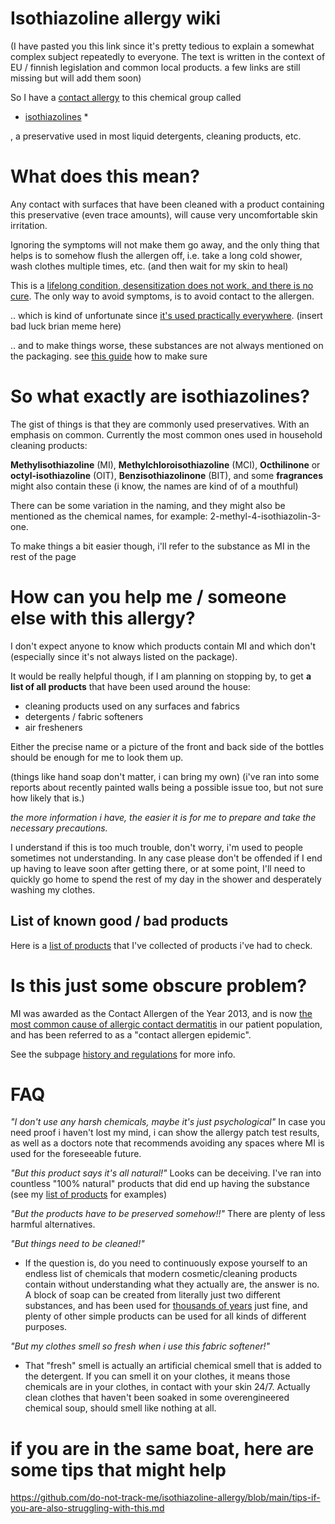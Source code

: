 # Isothiazoline allergy wiki

(I have pasted you this link since it's pretty tedious to explain a somewhat complex subject repeatedly to everyone. The text is written in the context of EU / finnish legislation and common local products.  a few links are still missing but will add them soon)

So I have a [contact allergy](https://echa.europa.eu/hot-topics/skin-sensitising-chemicals) to this chemical group called

* [isothiazolines](https://en.wikipedia.org/wiki/Isothiazolinone) *

, a preservative used in most liquid detergents, cleaning products, etc.

# What does this mean?

Any contact with surfaces that have been cleaned with a product containing this preservative (even trace amounts), will cause very uncomfortable skin irritation.

Ignoring the symptoms will not make them go away, and the only thing that helps is to somehow flush the allergen off, i.e. take a long cold shower, wash clothes multiple times, etc. (and then wait for my skin to heal)

This is a [lifelong condition, desensitization does not work, and there is no cure](https://echa.europa.eu/hot-topics/skin-sensitising-chemicals). The only way to avoid symptoms, is to avoid contact to the allergen.

.. which is kind of unfortunate since [it's used practically everywhere](https://dermnetnz.org/topics/methylisothiazolinone-allergy). (insert bad luck brian meme here)

.. and to make things worse, these substances are not always mentioned on the packaging. see [this guide](https://github.com/do-not-track-me/isothiazoline-allergy/blob/main/how-to-check-for-mi.md) how to make sure

# So what exactly are isothiazolines?

The gist of things is that they are commonly used preservatives. With an emphasis on common. Currently the most common ones used in household cleaning products:

**Methylisothiazoline** (MI), **Methylchloroisothiazoline** (MCI), **Octhilinone** or **octyl-isothiazoline** (OIT), **Benzisothiazolinone** (BIT), and some **fragrances** might also contain these  (i know, the names are kind of of a mouthful)

There can be some variation in the naming, and they might also be mentioned as the chemical names, for example: 2-methyl-4-isothiazolin-3-one.

To make things a bit easier though, i'll refer to the substance as MI in the rest of the page

# How can you help me / someone else with this allergy?

I don't expect anyone to know which products contain MI and which don't (especially since it's not always listed on the package).

It would be really helpful though, if I am planning on stopping by, to get **a list of all products** that have been used around the house:
- cleaning products used on any surfaces and fabrics
- detergents / fabric softeners
- air fresheners

Either the precise name or a picture of the front and back side of the bottles should be enough for me to look them up.

(things like hand soap don't matter, i can bring my own)
(i've ran into some reports about recently painted walls being a possible issue too, but not sure how likely that is.)



*the more information i have, the easier it is for me to prepare and take the necessary precautions.*

I understand if this is too much trouble, don't worry, i'm used to people sometimes not understanding. In any case please don't be offended if I end up having to leave soon after getting there, or at some point,  I'll need to quickly go home to spend the rest of my day in the shower and desperately washing my clothes.

## List of known good / bad products
Here is a [list of products](https://github.com/do-not-track-me/isothiazoline-allergy/blob/main/safe-and-unsafe-products.md) that I've collected of products i've had to check.


# Is this just some obscure problem?

MI was awarded as the Contact Allergen of the Year 2013, and is now [the most common cause of allergic contact dermatitis](https://www.occderm.asn.au/health-professionals/epidemic-of-allergy-to-preservative-methylisothiazolinone-mi/) in our patient population, and has been referred to as a "contact allergen epidemic".

See the subpage [history and regulations](https://github.com/do-not-track-me/isothiazoline-allergy/blob/main/history-and-regulations.md) for more info.

# FAQ

*"I don't use any harsh chemicals, maybe it's just psychological"*
In case you need proof i haven't lost my mind, i can show the allergy patch test results, as well as a doctors note that recommends avoiding any spaces where MI is used for the foreseeable future.

*"But this product says it's all natural!"*
Looks can be deceiving. I've ran into countless "100% natural" products that did end up having the substance (see my [list of products](https://github.com/do-not-track-me/isothiazoline-allergy/blob/main/safe-and-unsafe-products.md) for examples)

*"But the products have to be preserved somehow!!"*
There are plenty of less harmful alternatives. 

*"But things need to be cleaned!"*
- If the question is, do you need to continuously expose yourself to an endless list of chemicals that modern cosmetic/cleaning products contain without understanding what they actually are, the answer is no. A block of soap can be created from literally just two different substances, and has been used for [thousands of years](https://en.wikipedia.org/wiki/Soap#History) just fine, and plenty of other simple products can be used for all kinds of different purposes.

*"But my clothes smell so fresh when i use this fabric softener!"*
- That "fresh" smell is actually an artificial chemical smell that is added to the detergent. If you can smell it on your clothes, it means those chemicals are in your clothes, in contact with your skin 24/7. Actually clean clothes that haven't been soaked in some overengineered chemical soup, should smell like nothing at all.


# if you are in the same boat, here are some tips that might help

https://github.com/do-not-track-me/isothiazoline-allergy/blob/main/tips-if-you-are-also-struggling-with-this.md

